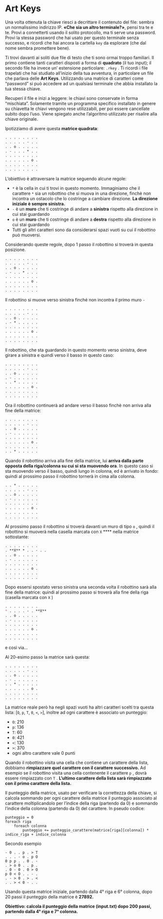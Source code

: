 # **Art Keys**

Una volta ottenuta la chiave riesci a decrittare il contenuto del file: sembra un normalissimo indirizzo IP. **«**Che sia un altro terminale?**»**, pensi tra te e te. Provi a connetterti usando il solito protocollo, ma ti serve una password. Provi la stessa password che hai usato per questo terminale senza successo, e ricordi che hai ancora la cartella `key`  da esplorare (che dal nome sembra promettere bene).

Ti trovi davanti ai soliti due file di testo che ti sono ormai troppo familiari. Il primo contiene tanti caratteri disposti a forma di **quadrato** (il tuo input); il secondo file ha invece un’ estensione particolare: `.rkey` . Ti ricordi i file trapelati che hai studiato all’inizio della tua avventura, in particolare un file che parlava delle **Art Keys**. Utilizzando una matrice di caratteri come “password” si può accedere ad un qualsiasi terminale che abbia installato la tua stessa chiave.

Recuperi il file e inizi a leggere: le chiavi sono conservate in forma “mischiata”. Solamente tramite un programma specifico installato in genere su chiavetta le chiavi vengono rese utilizzabili, per poi essere cancellate subito dopo l’uso. Viene spiegato anche l’algoritmo utilizzato per risalire alla chiave originale.

Ipotizziamo di avere questa **matrice quadrata**:

```markdown
. . . . . . . .
. . . . . - . .
. . o . . . . .
. - . . . * . .
. . . . . . . .
. . . . . . o .
. . . . . . . .
. . . . . . . .
```

L’obiettivo è attraversare la matrice seguendo alcune regole:

- `*`  è la cella in cui ti trovi in questo momento. Immaginiamo che il carattere `*` sia un robottino che si muova in una direzione, finchè non incontra un ostacolo che lo costringe a cambiare direzione. **La direzione iniziale è sempre sinistra.**
- `-`  è un **muro** che ti costringe di andare a **sinistra** rispetto alla direzione in cui stai guardando
- `o`  è un **muro** che ti costringe di andare a **destra** rispetto alla direzione in cui stai guardando
- Tutti gli altri caratteri sono da considerarsi spazi vuoti su cui il robottino può muoversi.

Considerando queste regole, dopo 1 passo il robottino si troverà in questa posizione.

```markdown
. . . . . . . .
. . . . . - . .
. . o . . . . .
. - . . * . . .
. . . . . . . .
. . . . . . o .
. . . . . . . .
. . . . . . . .
```

Il robottino si muove verso sinistra finché non incontra il primo muro `-`

```markdown
. . . . . . . .
. . . . . - . .
. . o . . . . .
. - * . . . . .
. . . . . . . .
. . . . . . o .
. . . . . . . .
. . . . . . . .
```

Il robottino, che sta guardando in questo momento verso sinistra, deve girare a sinistra e quindi verso il basso in questo caso:

```markdown
. . . . . . . .
. . . . . - . .
. . o . . . . .
. - . . . . . .
. . * . . . . .
. . . . . . o .
. . . . . . . .
. . . . . . . .
```

Ora il robottino continuerà ad andare verso il basso finchè non arriva alla fine della matrice:

```markdown
. . . . . . . .
. . . . . - . .
. . o . . . . .
. - . . . . . .
. . . . . . . .
. . . . . . o .
. . . . . . . .
. . * . . . . .
```

Quando il robottino arriva alla fine della matrice, lui **arriva dalla parte opposta della riga/colonna su cui si sta muovendo ora**. In questo caso si sta muovendo verso il basso, quindi lungo in colonna, ed è arrivato in fondo: quindi al prossimo passo il robottino tornerà in cima alla colonna.

```markdown
. . * . . . . .
. . . . . - . .
. . o . . . . .
. - . . . . . .
. . . . . . . .
. . . . . . o .
. . . . . . . .
. . . . . . . .
```

Al prossimo passo il robottino si troverà davanti un muro di tipo `o` , quindi il robottino si muoverà nella casella marcata con `X` **** nella matrice sottostante:

```markdown
. . . . . . . .
. **X** * . . - . .
. . o . . . . .
. - . . . . . .
. . . . . . . .
. . . . . . o .
. . . . . . . .
. . . . . . . .
```

Dopo essersi spostato verso sinistra una seconda volta il robottino sarà alla fine della matrice: quindi al prossimo passo si troverà alla fine della riga (casella marcata con `X` )

```markdown
. . . . . . . .
* . . . . - . **X**
. . o . . . . .
. - . . . . . .
. . . . . . . .
. . . . . . o .
. . . . . . . .
. . . . . . . .
```

e così via…

Al 20-esimo passo la matrice sarà questa:

```markdown
. . . . . . . .
. . . . . - . .
. . o . . . . .
. - . . . . . .
. . * . . . . .
. . . . . . o .
. . . . . . . .
. . . . . . . .
```

La matrice reale però ha negli spazi vuoti ha altri caratteri scelti tra questa lista: [`O`, `p`, `T`, `0`, `<`, `>`], inoltre ad ogni carattere è associato un punteggio:

- `O`: 210
- `p`: 136
- `T`: 60
- `0`: 421
- `<`: 130
- `>`: 370
- ogni altro carattere vale 0 punti

Quando il robottino visita una cella che contiene un carattere della lista, dobbiamo **rimpiazzare quel carattere con il carattere successivo.** Ad esempio se il robottino visita una cella contenente il carattere `p` , dovrà essere rimpiazzato con `T` . **L’ultimo carattere della lista sarà rimpiazzato con il primo carattere della lista.** 

Il punteggio della matrice, usato per verificare la correttezza della chiave, si calcola sommando per ogni carattere della matrice il punteggio associato al carattere moltiplicandolo per l’indice della riga (partendo da 0) e sommando l’indice della colonna (partendo da 0) del carattere. In pseudo codice:

```
punteggio = 0
foreach riga
	foreach colonna
		punteggio += punteggio_carattere(matrice[riga][colonna]) * indice_riga + indice_colonna
```

Secondo esempio

```
- 0 . . p . > T
. . . - o . p O
0 p p . . 0 . -
. > o 0 . . p .
. 0 - 0 . 0 > O
p 0 < O . . - .
. - > 0 . > . <
. . > < 0 - . .
```

Usando questa matrice iniziale, partendo dalla 4° riga e 6° colonna, dopo 20 passi il punteggio della matrice è **27892.**

**Obiettivo: calcola il punteggio della matrice (input.txt) dopo 200 passi, partendo dalla 4° riga e 7° colonna.**
